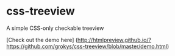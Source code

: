 css-treeview
============

A simple CSS-only checkable treeview

[Check out the demo here] (http://htmlpreview.github.io/?https://github.com/grokys/css-treeview/blob/master/demo.html)
